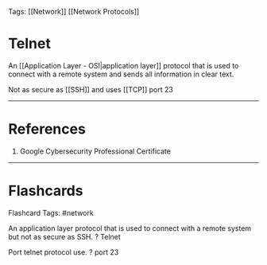 Tags: [[Network]] [[Network Protocols]]
# Telnet

An [[Application Layer - OSI|application layer]] protocol that is used to connect with a remote system and sends all information in clear text.

Not as secure as [[SSH]] and uses [[TCP]] port 23

---
# References

1. Google Cybersecurity Professional Certificate

---
# Flashcards

Flashcard Tags: #network 

An application layer protocol that is used to connect with a remote system but not as secure as SSH.
?
Telnet
<!--SR:!2024-05-23,12,270-->

Port telnet protocol use.
?
port 23
<!--SR:!2024-05-20,9,250-->